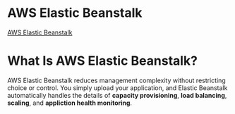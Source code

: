 # AWS Elastic Beanstalk

[AWS Elastic Beanstalk](http://docs.aws.amazon.com/elasticbeanstalk/latest/dg/Welcome.html)


# What Is AWS Elastic Beanstalk?

AWS Elastic Beanstalk reduces management complexity without restricting choice or control.
You simply upload your application, and Elastic Beanstalk automatically handles the details of **capacity provisioning**, **load balancing**, **scaling**, and **appliction health monitoring**.


